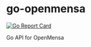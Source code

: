 # go-openmensa

[![Go Report Card](https://goreportcard.com/badge/github.com/j0hax/openmensa)](https://goreportcard.com/report/github.com/j0hax/openmensa)

Go API for OpenMensa
